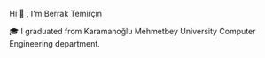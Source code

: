 Hi 👋 , I'm Berrak Temirçin

🎓 I graduated from Karamanoğlu Mehmetbey University Computer Engineering department.

